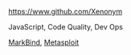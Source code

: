 
<!-- Give link to your github home page -->
<span id="github">https://www.github.com/Xenonym</span>

<!-- Give up to 3 expertise areas that you claim credit for -->
<span id="areas">JavaScript, Code Quality, Dev Ops</span>

<!-- Give your internal and external projects related to the module -->
<span id="projects">[MarkBind](https://markbind.github.io/markbind/), [Metasploit](https://www.metasploit.com/)</span>